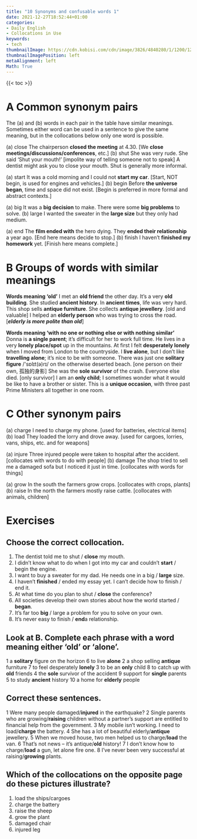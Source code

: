 ```yaml
---
title: "10 Synonyms and confusable words 1"
date: 2021-12-27T18:52:44+01:00
categories:
- Daily English
- Collocations in Use
keywords:
- tech
thumbnailImage: https://cdn.kobisi.com/cdn/image/3826/4840280/1/1200/1200/english-collocations-in-use-intermediate-book-with-answers.jpg
thumbnailImagePosition: left
metaAlignment: left
Math: True
---
```

<!--more-->
{{< toc >}}
# A Common synonym pairs

The (a) and (b) words in each pair in the table have similar meanings. Sometimes either word can be used in a sentence to give the same meaning, but in the collocations below only one word is possible.

(a) close
The chairperson **closed the meeting** at 4.30. [We **close meetings/discussions/conferences**, etc.]
(b) shut
She was very rude. She said ‘Shut your mouth!’ [impolite way of telling someone not to speak] A dentist might ask you to close your mouth. Shut is generally more informal.

(a) start
It was a cold morning and I could not **start my car**. [Start, NOT begin, is used for engines and vehicles.]
(b) begin
Before **the universe began**, time and space did not exist. [Begin is preferred in more formal and abstract contexts.]

(a) big
It was a **big decision** to make.
There were some **big problems** to solve.
(b) large
I wanted the sweater in the **large size** but they only had medium.

(a) end
The **film ended with** the hero dying.
They **ended their relationship** a year ago. [End here means decide to stop.]
(b) finish
I haven’t **finished my homework** yet. [Finish here means complete.]

# B Groups of words with similar meanings

**Words meaning ‘old’**
I met an **old friend** the other day. It’s a very **old building**.
She studied **ancient history**. In **ancient times**, life was very hard.
This shop sells **antique furniture**. She collects **antique jewellery**. [old and valuable]
I helped an **elderly person** who was trying to cross the road. [***elderly is more polite than old***]

**Words meaning ‘with no one or nothing else or with nothing similar’**
Donna is **a single parent**; it’s difficult for her to work full time.
He lives in a very **lonely place/spot** up in the mountains.
At first I felt **desperately lonely** when I moved from London to the countryside.
I **live alone**, but I don’t like **travelling alone**; it’s nice to be with someone.
There was just one **solitary figure** /'sɒlɪt(ə)rɪ/ on the otherwise deserted beach. [one person on their own, 孤独的身影]
She was the **sole survivor** of the crash. Everyone else died. [only survivor]
I am an **only child**; I sometimes wonder what it would be like to have a brother or sister.
This is a **unique occasion**, with three past Prime Ministers all together in one room.

# C Other synonym pairs

(a) charge
I need to charge my phone. [used for batteries, electrical items]
(b) load
They loaded the lorry and drove away. [used for cargoes, lorries, vans, ships, etc. and for weapons]

(a) injure
Three injured people were taken to hospital after the accident. [collocates with words to do with people]
(b) damage
The shop tried to sell me a damaged sofa but I noticed it just in time. [collocates with words for things]

(a) grow
In the south the farmers grow crops. [collocates with crops, plants]
(b) raise
In the north the farmers mostly raise cattle. [collocates with animals, children]

# Exercises
## Choose the correct collocation.
1. The dentist told me to shut / **close** my mouth.
2. I didn’t know what to do when I got into my car and couldn’t **start** / begin the engine.
3. I want to buy a sweater for my dad. He needs one in a big / **large** size.
4. I haven’t **finished** / ended my essay yet. I can’t decide how to finish / end it.
5. At what time do you plan to shut / **close** the conference?
6. All societies develop their own stories about how the world started / **began**.
7. It’s far too **big** / large a problem for you to solve on your own.
8. It’s never easy to finish / **end**a relationship.
## Look at B. Complete each phrase with a word meaning either ‘old’ or ‘alone’.
1 a  **solitary** figure on the horizon
6 to live **alone**
2 a shop selling **antique** furniture
7 to feel desperately **lonely**
3 to be an **only** child
8 to catch up with **old** friends
4 the **sole** survivor of the accident
9 support for **single** parents
5 to study **ancient** history
10 a home for **elderly** people
## Correct these sentences.
1 Were many people damaged/**injured** in the earthquake?
2 Single parents who are growing/**raising** children without a partner’s support are entitled to financial help from the government.
3 My mobile isn’t working. I need to load/**charge** the battery.
4 She has a lot of beautiful elderly/**antique** jewellery.
5 When we moved house, two men helped us to charge/**load** the van.
6 That’s not news – it’s antique/**old** history!
7 I don’t know how to charge/**load** a gun, let alone fire one.
8 I’ve never been very successful at raising/**growing** plants.
## Which of the collocations on the opposite page do these pictures illustrate?
1. load the ships/cargoes
2. charge the battery
3. raise the sheep
4. grow the plant
5. damaged chair
6. injured leg
